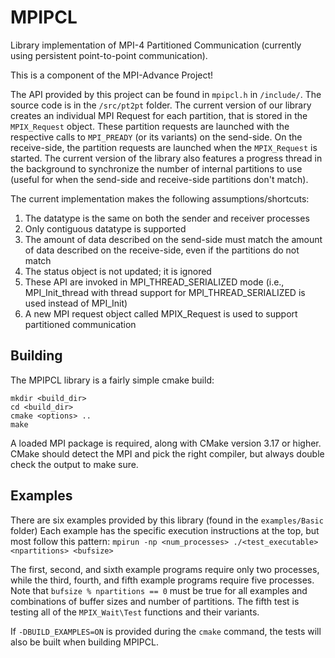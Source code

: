 # MPIPCL
Library implementation of MPI-4 Partitioned Communication (currently using persistent point-to-point communication).

This is a component of the MPI-Advance Project!

The API provided by this project can be found in `mpipcl.h` in `/include/`. The source code is in the `/src/pt2pt` folder. The current version of our library creates an individual MPI Request for each partition, that is stored in the `MPIX_Request` object. These partition requests are launched with the respective calls to `MPI_PREADY` (or its variants) on the send-side. On the receive-side, the partition requests are launched when the `MPIX_Request` is started. The current version of the library also features a progress thread in the background to synchronize the number of internal partitions to use (useful for when the send-side and receive-side partitions don't match).

The current implementation makes the following assumptions/shortcuts:
1) The datatype is the same on both the sender and receiver processes
2) Only contiguous datatype is supported
3) The amount of data described on the send-side must match the amount of data described on the receive-side, even if the partitions do not match
4) The status object is not updated; it is ignored
5) These API are invoked in MPI_THREAD_SERIALIZED mode (i.e., MPI_Init_thread with thread support for MPI_THREAD_SERIALIZED is used instead of MPI_Init)
6) A new MPI request object called MPIX_Request is used to support partitioned communication


## Building
The MPIPCL library is a fairly simple cmake build:

```
mkdir <build_dir>
cd <build_dir>
cmake <options> ..
make
```
A loaded MPI package is required, along with CMake version 3.17 or higher. CMake should detect the MPI and pick the right compiler, but always double check the output to make sure.


## Examples
There are six examples provided by this library (found in the `examples/Basic` folder) Each example has the specific execution instructions at the top, but most follow this pattern:
`mpirun -np <num_processes> ./<test_executable> <npartitions> <bufsize>`

The first, second, and sixth example programs require only two processes, while the third, fourth, and fifth example programs require five processes. Note that `bufsize % npartitions == 0` must be true for all examples and combinations of buffer sizes and number of partitions. The fifth test is testing all of the `MPIX_Wait\Test` functions and their variants.

If `-DBUILD_EXAMPLES=ON` is provided during the `cmake` command, the tests will also be built when building MPIPCL. 

